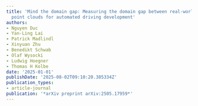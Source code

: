 ```yaml
---
title: 'Mind the domain gap: Measuring the domain gap between real-world and synthetic
  point clouds for automated driving development'
authors:
- Nguyen Duc
- Yan-Ling Lai
- Patrick Madlindl
- Xinyuan Zhu
- Benedikt Schwab
- Olaf Wysocki
- Ludwig Hoegner
- Thomas H Kolbe
date: '2025-01-01'
publishDate: '2025-08-02T09:10:20.385334Z'
publication_types:
- article-journal
publication: '*arXiv preprint arXiv:2505.17959*'
---
```

